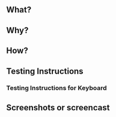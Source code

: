   ## What?
  <!-- In a few words, what is the PR actually doing? -->
  
  ## Why?
  <!-- Why is this PR necessary? What problem is it solving? Reference any existing previous issue(s) or PR(s), but please add a short summary here, too -->
  
  ## How?
  <!-- How is your PR addressing the issue at hand? What are the implementation details? -->
  
  ## Testing Instructions
  <!-- Please include step by step instructions on how to test this PR. -->
  <!-- 1. Open a Post or Page. -->
  <!-- 2. Insert a Button Block. -->
  <!-- 3. Click on block. -->
  <!-- 4. Click on add box shadow button. -->
  <!-- 4. etc. -->
  
  ### Testing Instructions for Keyboard
  <!-- How can you test the changes by using the keyboard only? Please note, this is required for PRs that change the user interface (UI). This ensures the PR can be tested for any possible accessibility regressions. -->

## Screenshots or screencast <!-- if applicable -->